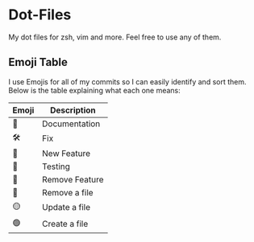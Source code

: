 # Dot-Files

My dot files for zsh, vim and more. Feel free to use any of them.

## Emoji Table

I use Emojis for all of my commits so I can easily identify and sort them. Below is the table explaining what each one means:

| Emoji | Description    |
| ----- | -------------- |
| 📄    | Documentation  |
| 🛠️    | Fix            |
| 🚀    | New Feature    |
| 🧪    | Testing        |
| 🙁    | Remove Feature |
| 🔴    | Remove a file  |
| 🟡    | Update a file  |
| 🟢    | Create a file  |
